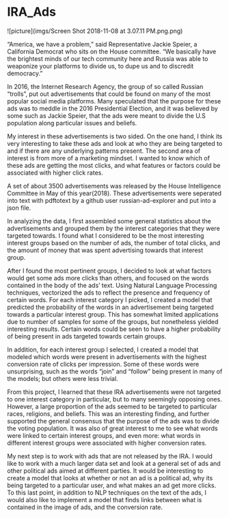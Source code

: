 # IRA_Ads

![picture](imgs/Screen Shot 2018-11-08 at 3.07.11 PM.png.png)

“America, we have a problem,” said Representative Jackie Speier, a California Democrat who sits on the House committee. “We basically have the brightest minds of our tech community here and Russia was able to weaponize your platforms to divide us, to dupe us and to discredit democracy.”

   In 2016, the Internet Research Agency, the group of so called Russian “trolls”, put out advertisements that could be found on many of the most popular social media platforms.  Many speculated that the purpose for these ads was to meddle in the 2016 Presidential Election, and it was believed by some such as Jackie Speier, that the ads were meant to divide the U.S population along particular issues and beliefs.

   My interest in these advertisements is two sided.  On the one hand, I think its very interesting to take these ads and look at who they are being targeted to and if there are any underlying patterns present.  The second area of interest is from more of a marketing mindset.  I wanted to know which of these ads are getting the most clicks, and what features or factors could be associated with higher click rates.

   A set of about 3500 advertisements was released by the House Intelligence Committee in May of this year(2018).  These advertisements were seperated into text with pdftotext by a github user russian-ad-explorer and put into a json file.

   In analyzing the data, I first assembled some general statistics about the advertisements and grouped them by the interest categories that they were targeted towards.  I found what I considered to be the most interesting interest groups based on the number of ads, the number of total clicks, and the amount of money that was spent advertising towards that interest group.

   After I found the most pertinent groups, I decided to look at what factors would get some ads more clicks than others, and focused on the words contained in the body of the ads’ text.  Using Natural Language Processing techniques, vectorized the ads to reflect the presence and frequency of certain words.  For each interest category I picked, I created a model that predicted the probability of the words in an advertisement being targeted towards a particular interest group.  This has somewhat limited applications due to number of samples for some of the groups, but nonetheless yielded interesting results.  Certain words could be seen to have a higher probability of being present in ads targeted towards certain groups.

   In addition, for each interest group I selected, I created a model that modeled which words were present in advertisements with the highest conversion rate of clicks per impression.  Some of these words were unsurprising, such as the words “join” and “follow” being present in many of the models; but others were less trivial.

   From this project, I learned that these IRA advertisements were not targeted to one interest category in particular, but to many seemingly opposing ones.  However, a large proportion of the ads seemed to be targeted to particular races, religions, and beliefs.  This was an interesting finding, and further supported the general consensus that the purpose of the ads was to divide the voting population.  It was also of great interest to me to see what words were linked to certain interest groups, and even more: what words in different interest groups were associated with higher conversion rates.

   My next step is to work with ads that are not released by the IRA.  I would like to work with a much larger data set and look at a general set of ads and other political ads aimed at different parties.  It would be interesting to create a model that looks at whether or not an ad is a political ad, why its being targeted to a particular user, and what makes an ad get more clicks.  To this last point, in addition to NLP techniques on the text of the ads, I would also like to implement a model that finds links between what is contained in the image of ads, and the conversion rate.

